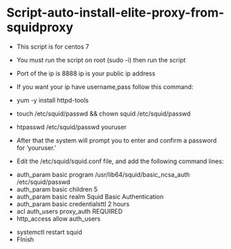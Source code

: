 # Script-auto-install-elite-proxy-from-squidproxy

- This script is for centos 7
- You must run the script on root (sudo -i) then run the script

- Port of the ip is 8888 ip is your public ip address

- If you want your ip have username,pass follow this command:
- yum -y install httpd-tools
- touch /etc/squid/passwd && chown squid /etc/squid/passwd
- htpasswd /etc/squid/passwd youruser
- After that the system will prompt you to enter and confirm a password for ‘youruser.’
- Edit the /etc/squid/squid.conf file, and add the following command lines:
* auth_param basic program /usr/lib64/squid/basic_ncsa_auth /etc/squid/passwd
* auth_param basic children 5
* auth_param basic realm Squid Basic Authentication
* auth_param basic credentialsttl 2 hours
* acl auth_users proxy_auth REQUIRED
* http_access allow auth_users
- systemctl restart squid
- FInish
